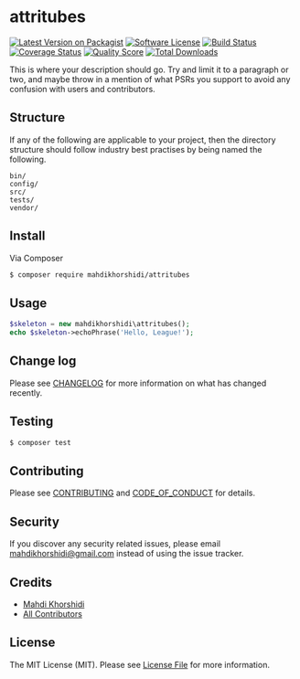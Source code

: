 # attritubes

[![Latest Version on Packagist][ico-version]][link-packagist]
[![Software License][ico-license]](LICENSE.md)
[![Build Status][ico-travis]][link-travis]
[![Coverage Status][ico-scrutinizer]][link-scrutinizer]
[![Quality Score][ico-code-quality]][link-code-quality]
[![Total Downloads][ico-downloads]][link-downloads]

This is where your description should go. Try and limit it to a paragraph or two, and maybe throw in a mention of what
PSRs you support to avoid any confusion with users and contributors.

## Structure

If any of the following are applicable to your project, then the directory structure should follow industry best practises by being named the following.

```
bin/        
config/
src/
tests/
vendor/
```


## Install

Via Composer

``` bash
$ composer require mahdikhorshidi/attritubes
```

## Usage

``` php
$skeleton = new mahdikhorshidi\attritubes();
echo $skeleton->echoPhrase('Hello, League!');
```

## Change log

Please see [CHANGELOG](CHANGELOG.md) for more information on what has changed recently.

## Testing

``` bash
$ composer test
```

## Contributing

Please see [CONTRIBUTING](CONTRIBUTING.md) and [CODE_OF_CONDUCT](CODE_OF_CONDUCT.md) for details.

## Security

If you discover any security related issues, please email mahdikhorshidi@gmail.com instead of using the issue tracker.

## Credits

- [Mahdi Khorshidi][link-author]
- [All Contributors][link-contributors]

## License

The MIT License (MIT). Please see [License File](LICENSE.md) for more information.

[ico-version]: https://img.shields.io/packagist/v/mahdikhorshidi/attritubes.svg?style=flat-square
[ico-license]: https://img.shields.io/badge/license-MIT-brightgreen.svg?style=flat-square
[ico-travis]: https://img.shields.io/travis/mahdikhorshidi/attritubes/master.svg?style=flat-square
[ico-scrutinizer]: https://img.shields.io/scrutinizer/coverage/g/mahdikhorshidi/attritubes.svg?style=flat-square
[ico-code-quality]: https://img.shields.io/scrutinizer/g/mahdikhorshidi/attritubes.svg?style=flat-square
[ico-downloads]: https://img.shields.io/packagist/dt/mahdikhorshidi/attritubes.svg?style=flat-square

[link-packagist]: https://packagist.org/packages/mahdikhorshidi/attritubes
[link-travis]: https://travis-ci.org/mahdikhorshidi/attritubes
[link-scrutinizer]: https://scrutinizer-ci.com/g/mahdikhorshidi/attritubes/code-structure
[link-code-quality]: https://scrutinizer-ci.com/g/mahdikhorshidi/attritubes
[link-downloads]: https://packagist.org/packages/mahdikhorshidi/attritubes
[link-author]: https://github.com/mahdikhorshidi
[link-contributors]: ../../contributors
